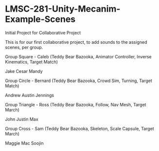# LMSC-281-Unity-Mecanim-Example-Scenes
Initial Project for Collaborative Project

This is for our first collaborative project, to add sounds to the assigned scenes, per group.


Group Square - Caleb (Teddy Bear Bazooka, Animator Controller, Inverse Kinematics, Target Match)

Jake
Cesar
Mandy

Group Circle - Bernard (Teddy Bear Bazooka, Crowd Sim, Turning, Target Match)

Andrew
Austin
Jennings

Group Triangle - Ross (Teddy Bear Bazooka, Follow, Nav Mesh, Target March)

John
Justin
Max

Group Cross - Sam (Teddy Bear Bazooka, Skeleton, Scale Capsule, Target March)

Maggie
Mac
Soojin

